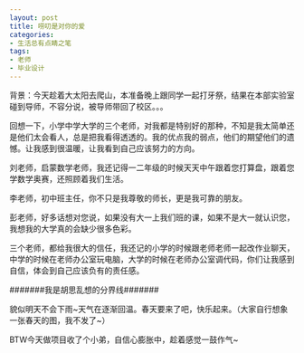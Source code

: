 ```yaml
---
layout: post
title: 唠叨是对你的爱
categories:
- 生活总有点睛之笔
tags:
- 老师
- 毕业设计
---
```


背景：今天趁着大太阳去爬山，本准备晚上跟同学一起打牙祭，结果在本部实验室碰到导师，不容分说，被导师带回了校区。。。

回想一下，小学中学大学的三个老师，对我都是特别好的那种，不知是我太简单还是他们太会看人，总是把我看得透透的。我的优点我的弱点，他们的期望他们的遗憾。让我感到很温暖，让我看到自己应该努力的方向。

刘老师，启蒙数学老师，我还记得一二年级的时候天天中午跟着您打算盘，跟着您学数学奥赛，还照顾着我们生活。

李老师，初中班主任，你不只是我尊敬的师长，更是我可靠的朋友。

彭老师，好多话想对您说，如果没有大一上我们班的课，如果不是大一就认识您，我想我的大学真的会缺少很多色彩。

三个老师，都给我很大的信任，我还记的小学的时候跟老师老师一起改作业聊天，中学的时候在老师办公室玩电脑，大学的时候在老师办公室调代码，你们让我感到自信，体会到自己应该负有的责任感。

#######我是胡思乱想的分界线#######

貌似明天不会下雨~天气在逐渐回温。春天要来了吧，快乐起来。（大家自行想象一张春天的图，我不发了~）

BTW今天做项目收了个小弟，自信心膨胀中，趁着感觉一鼓作气~
